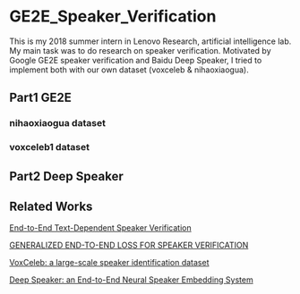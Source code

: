 # GE2E_Speaker_Verification
This is my 2018 summer intern in Lenovo Research, artificial intelligence lab. My main task was to do research on speaker verification. Motivated by Google GE2E speaker verification and Baidu Deep Speaker, I tried to implement both with our own dataset (voxceleb & nihaoxiaogua).

## Part1 GE2E

### nihaoxiaogua dataset

### voxceleb1 dataset

## Part2 Deep Speaker

## Related Works
[End-to-End Text-Dependent Speaker Verification](https://github.com/guozhonghao1994/E2E_Speaker_Verification/blob/master/paper/end-to-end%20TD-SV.pdf)

[GENERALIZED END-TO-END LOSS FOR SPEAKER VERIFICATION](https://github.com/guozhonghao1994/E2E_Speaker_Verification/blob/master/paper/google%20GE2E.pdf)

[VoxCeleb: a large-scale speaker identification dataset](https://github.com/guozhonghao1994/E2E_Speaker_Verification/blob/master/paper/VoxCeleb_a_large-scale_speaker_identification_data.pdf)

[Deep Speaker: an End-to-End Neural Speaker Embedding System](https://github.com/guozhonghao1994/E2E_Speaker_Verification/blob/master/paper/Deep_Speaker_an_End-to-End_Neural_Speaker_Embeddin.pdf)

